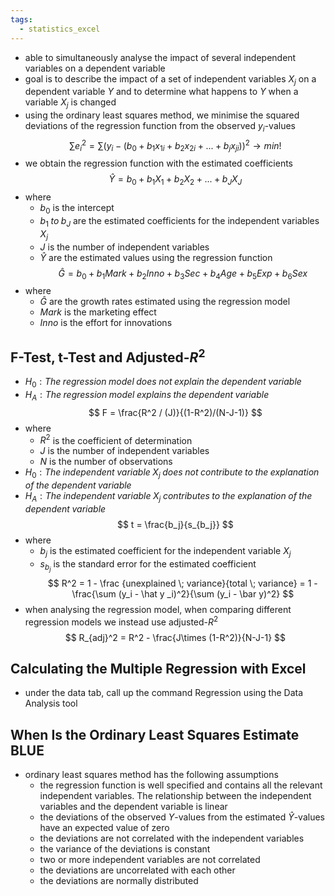 ```yaml
---
tags:
  - statistics_excel
---
```

- able to simultaneously analyse the impact of several independent variables on a dependent variable
- goal is to describe the impact of a set of independent variables $X_j$ on a dependent variable $Y$ and to determine what happens to $Y$ when a variable $X_j$ is changed
- using the ordinary least squares method, we minimise the squared deviations of the regression function from the observed $y_i$-values
$$
\sum e_i ^2 = \sum (y_i - (b_0 + b_1 x_{1i} + b_2x_{2i}+...+b_jx_{ji}))^2 \rightarrow min!
$$
- we obtain the regression function with the estimated coefficients
$$
\hat Y = b_0 +b_1X_1 + b_2X_2 + ... + b_JX_J
$$
- where
	- $b_0$ is the intercept
	- $b_1 \; to \; b_J$ are the estimated coefficients for the independent variables $X_j$
	- $J$ is the number of independent variables
	- $\hat Y$ are the estimated values using the regression function
$$
\hat G = b_0 + b_1 Mark + b_2Inno +b_3Sec+b_4Age +b_5Exp+b_6Sex
$$
- where
	- $\hat G$ are the growth rates estimated using the regression model
	- $Mark$ is the marketing effect
	- $Inno$ is the effort for innovations
## F-Test, t-Test and Adjusted-$R^2$
- $H_0: The \; regression \; model \; does \; not \; explain \; the \; dependent \; variable$
- $H_A: The \; regression \; model \; explains \; the \; dependent \; variable$
$$
F = \frac{R^2 / (J)}{(1-R^2)/(N-J-1)}
$$
- where
	- $R^2$ is the coefficient of determination
	- $J$ is the number of independent variables
	- $N$ is the number of observations
- $H_0: The \; independent \; variable \; X_j \; does \; not \; contribute \; to \; the \;explanation \; of \; the \; dependent \; variable$
- $H_A: The \; independent \; variable \; X_j \; contributes \; to \; the \; explanation \; of \; the \; dependent \; variable$
$$
t = \frac{b_j}{s_{b_j}}
$$
- where 
	- $b_j$ is the estimated coefficient for the independent variable $X_j$
	- $s_{b_j}$ is the standard error for the estimated coefficient
$$
R^2 = 1 - \frac {unexplained \; variance}{total \; variance} = 1 - \frac{\sum (y_i - \hat y _i)^2}{\sum (y_i - \bar y)^2}
$$
- when analysing the regression model, when comparing different regression models we instead use adjusted-$R^2$
$$
R_{adj}^2 = R^2 - \frac{J\times (1-R^2)}{N-J-1}
$$
## Calculating the Multiple Regression with Excel
- under the data tab, call up the command Regression using the Data Analysis tool
## When Is the Ordinary Least Squares Estimate BLUE
- ordinary least squares method has the following assumptions
	- the regression function is well specified and contains all the relevant independent variables. The relationship between the independent variables and the dependent variable is linear
	- the deviations of the observed $Y$-values from the estimated $\hat Y$-values have an expected value of zero
	- the deviations are not correlated with the independent variables
	- the variance of the deviations is constant
	- two or more independent variables are not correlated
	- the deviations are uncorrelated with each other
	- the deviations are normally distributed
